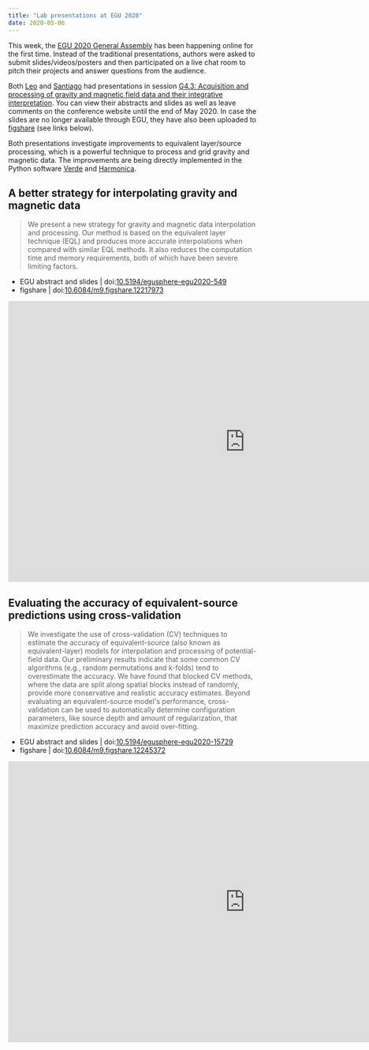 ```yaml
---
title: "Lab presentations at EGU 2020"
date: 2020-05-06
---
```


This week, the [EGU 2020 General Assembly](https://www.egu2020.eu/) has been
happening online for the first time. Instead of the traditional presentations,
authors were asked to submit slides/videos/posters and then participated on a
live chat room to pitch their projects and answer questions from the audience.

Both [Leo](/team) and [Santiago](/team) had presentations
in session [G4.3: Acquisition and processing of gravity and magnetic field data
and their integrative
interpretation](https://meetingorganizer.copernicus.org/EGU2020/displays/35332).
You can view their abstracts and slides as well as leave comments on the
conference website until the end of May 2020.
In case the slides are no longer available through EGU, they have also been
uploaded to [figshare](https://figshare.com/) (see links below).

Both presentations investigate improvements to equivalent layer/source
processing, which is a powerful technique to process and grid gravity and
magnetic data. The improvements are being directly implemented in the Python
software [Verde](https://www.fatiando.org/verde) and
[Harmonica](https://www.fatiando.org/harmonica).


## A better strategy for interpolating gravity and magnetic data

> We present a new strategy for gravity and magnetic data interpolation and
> processing. Our method is based on the equivalent layer technique (EQL) and
> produces more accurate interpolations when compared with similar EQL methods.
> It also reduces the computation time and memory requirements, both of which
> have been severe limiting factors.

* EGU abstract and slides | doi:[10.5194/egusphere-egu2020-549](https://doi.org/10.5194/egusphere-egu2020-549)
* figshare | doi:[10.6084/m9.figshare.12217973](https://doi.org/10.6084/m9.figshare.12217973)

<div class="ratio ratio-16x9 mb-5">
<iframe src="https://widgets.figshare.com/articles/12217973/embed?show_title=0" width="960" height="569" allowfullscreen="true" frameborder="0"></iframe>
</div>


## Evaluating the accuracy of equivalent-source predictions using cross-validation

> We investigate the use of cross-validation (CV) techniques to estimate the
> accuracy of equivalent-source (also known as equivalent-layer) models for
> interpolation and processing of potential-field data. Our preliminary results
> indicate that some common CV algorithms (e.g., random permutations and
> k-folds) tend to overestimate the accuracy. We have found that blocked CV
> methods, where the data are split along spatial blocks instead of randomly,
> provide more conservative and realistic accuracy estimates. Beyond evaluating
> an equivalent-source model's performance, cross-validation can be used to
> automatically determine configuration parameters, like source depth and
> amount of regularization, that maximize prediction accuracy and avoid
> over-fitting.

* EGU abstract and slides | doi:[10.5194/egusphere-egu2020-15729](https://doi.org/10.5194/egusphere-egu2020-15729)
* figshare | doi:[10.6084/m9.figshare.12245372](https://doi.org/10.6084/m9.figshare.12245372)

<div class="ratio ratio-16x9 mb-5">
<iframe src="https://widgets.figshare.com/articles/12245372/embed?show_title=0" width="960" height="569" allowfullscreen="true" frameborder="0"></iframe>
</div>
